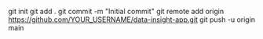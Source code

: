 git init
git add .
git commit -m "Initial commit"
git remote add origin https://github.com/YOUR_USERNAME/data-insight-app.git
git push -u origin main
